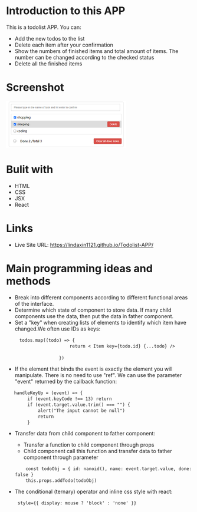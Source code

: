 # Introduction to this APP
 This is a todolist APP. You can:
- Add the new todos to the list
- Delete each item after your confirmation
- Show the numbers of finished items and total amount of items. The number can be changed according to the checked status
- Delete all the finished items


# Screenshot
![](screenshot.png)

# Bulit with
- HTML
- CSS
- JSX
- React

# Links
- Live Site URL: https://lindaxin1121.github.io/Todolist-APP/

# Main programming ideas and methods

- Break into different components according to different functional areas of the interface.
- Determine which state of component to store data. If many child components use the data, then put the data in father component.
- Set a "key" when creating lists of elements to identify which item have changed.We often use IDs as keys:
```
     todos.map((todo) => {
                        return < Item key={todo.id} {...todo} />

                    })
```
- If the element that binds the event is exactly the element you will manipulate. There is no need to use "ref". We can use the parameter "event" returned by the callback function:
```
   handleKeyUp = (event) => {
        if (event.keyCode !== 13) return
        if (event.target.value.trim() === "") {
            alert("The input cannot be null")
            return
        }
```

- Transfer data from child component to father component:
    - Transfer a function to child component through props
    - Child component call this function and transfer data to father component through parameter
    ```
        const todoObj = { id: nanoid(), name: event.target.value, done: false }
        this.props.addTodo(todoObj)
    ```    

- The conditional (ternary) operator and inline css style with react:
    ```
     style={{ display: mouse ? 'block' : 'none' }}
     ```


   